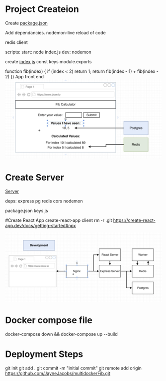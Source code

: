 # Project Createion



Create [package.json](worker/package.json)

Add dependancies.
nodemon-live reload of code

redis client

scripts:
   start: node index.js
   dev: nodemon



create [index.js](worker/index.js)
const keys 
module.exports


function fib(index) {
    if (index < 2) return 1;
    return fib(index - 1) + fib(index - 2) 
})
App front end
![App](App.png)
# Create Server 

[Server](worker/../server/index.js)

deps: 
express
pg
redis
cors
nodemon


package.json
keys.js


#Create React App
create-react-app client
rm -r .git
https://create-react-app.dev/docs/getting-started#npx


![Backend](Backend.png)

# Docker compose file

docker-compose down && docker-compose up --build


# Deployment Steps
git init
git add .
git commit -m "initial commit"
git remote add origin https://github.com/JayneJacobs/multidockerFib.git